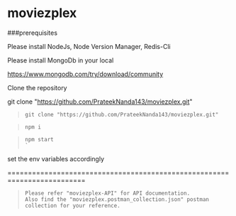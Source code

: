 # moviezplex

###prerequisites

Please install NodeJs, Node Version Manager, Redis-Cli

Please install MongoDb in your local

https://www.mongodb.com/try/download/community

Clone the repository

git clone "https://github.com/PrateekNanda143/moviezplex.git"

> ```
> git clone "https://github.com/PrateekNanda143/moviezplex.git"
> ```

> ```
> npm i
> ```

> ```
> npm start
> `

set the env variables accordingly

=========================================================================

> ```
> Please refer "moviezplex-API" for API documentation.
> Also find the "moviezplex.postman_collection.json" postman collection for your reference.
> ```
